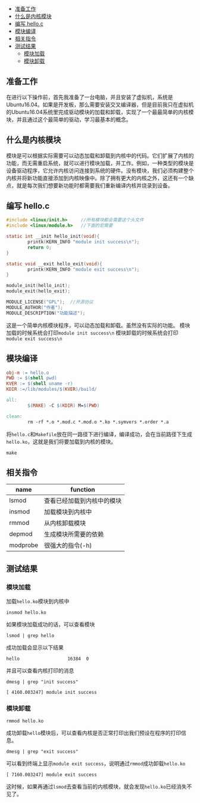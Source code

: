 ﻿---
layout: post
tags: [Linux驱动]
comments: true
---
<!-- TOC -->
- [准备工作](#准备工作)
- [什么是内核模块](#什么是内核模块)
- [编写 hello.c](#编写-helloc)
- [模块编译](#模块编译)
- [相关指令](#相关指令)
- [测试结果](#测试结果)
    - [模块加载](#模块加载)
    - [模块卸载](#模块卸载)
<!-- /TOC -->

## 准备工作

在进行以下操作前，首先我准备了一台电脑，并且安装了虚拟机，系统是Ubuntu16.04。如果是开发板，那么需要安装交叉编译器，但是目前我只在虚拟机的Ubuntu16.04系统里完成驱动模块的加载和卸载，实现了一个最最简单的内核模块，并且通过这个最简单的驱动，学习最基本的概念。

## 什么是内核模块

模块是可以根据实际需要可以动态加载和卸载到内核中的代码。它们扩展了内核的功能，而无需重启系统，就可以进行模块加载，并工作。例如，一种类型的模块是设备驱动程序，它允许内核访问连接到系统的硬件。没有模块，我们必须构建整个内核并将新功能直接添加到内核映像中。除了拥有更大的内核之外，这还有一个缺点，就是每次我们想要新功能时都需要我们重新编译内核并烧录到设备。

## 编写 hello.c

```c
#include <linux/init.h>		//所有模块都会需要这个头文件
#include <linux/module.h>	//下面的宏需要

static int __init hello_init(void){
        printk(KERN_INFO "module init success\n");
        return 0;
}

static void __exit hello_exit(void){
        printk(KERN_INFO "module exit success\n");
}

module_init(hello_init);
module_exit(hello_exit);

MODULE_LICENSE("GPL");	//开源协议
MODULE_AUTHOR("作者");
MODULE_DESCRIPTION("功能描述");
```

这是一个简单内核模块程序，可以动态加载和卸载。虽然没有实际的功能。
模块加载的时候系统会打印`module init success\n`
模块卸载的时候系统会打印`module exit success\n`

## 模块编译

```makefile
obj-m := hello.o
PWD := $(shell pwd)
KVER := $(shell uname -r)
KDIR :=/lib/modules/$(KVER)/build/

all:
        $(MAKE) -C $(KDIR) M=$(PWD)

clean:
        rm -rf *.o *.mod.c *.mod.o *.ko *.symvers *.order *.a
```

将`hello.c`和`Makefile`放在同一路径下进行编译，编译成功，会在当前路径下生成`hello.ko`，这就是我们将要加载到内核的模块。

```shell
make
```



## 相关指令

| name     | function                   |
| -------- | -------------------------- |
| lsmod    | 查看已经加载到内核中的模块 |
| insmod   | 加载模块到内核中           |
| rmmod    | 从内核卸载模块             |
| depmod   | 生成模块所需要的依赖       |
| modprobe | 很强大的指令(-h)           |

## 测试结果

### 模块加载

加载`hello.ko`模块到内核中

```shell
insmod hello.ko
```

如果模块加载成功的话，可以查看模块

 ```shell
lsmod | grep hello
 ```

成功加载会显示以下结果

```shell
hello                  16384  0 
```

并且可以查看内核打印的消息

```shell
dmesg | grep "init success"
```

```shell
[ 4160.003247] module init success
```

### 模块卸载

```
rmmod hello.ko
```

成功卸载`hello`模块后，可以查看内核是否正常打印出我们预设在程序的打印信息。

```shell
dmesg | grep "exit success"
```
可以看到终端上显示`module exit success`，说明通过`rmmod`成功卸载`hello.ko`
```shell
[ 7160.003247] module exit success
```
这时候，如果再通过`lsmod`去查看当前的内核模块，就会发现`hello.ko`已经消失不见了。
